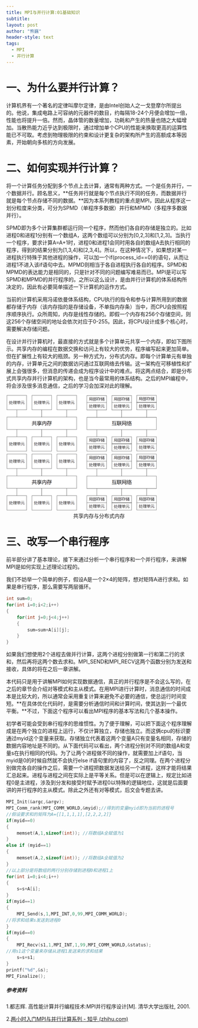 ```yaml
---
title: MPI与并行计算:01基础知识
subtitle: 
layout: post
author: "熊巍"
header-style: text
tags:
  - MPI
  - 并行计算
---
```


# 一、为什么要并行计算？

计算机界有一个著名的定律叫摩尔定律，是由Intel创始人之一戈登摩尔所提出的。他说，集成电路上可容纳的元器件的数目，约每隔18-24个月便会增加一倍，性能也将提升一倍。然而，晶体管的数量增加，功耗和产生的热量也随之大幅增加。当散热能力近乎达到极限时，通过增加单个CPU的性能来换取更高的运算性能已不可取。考虑到物理极限的约束和设计更复杂的架构所产生的高额成本等因素，开始朝向多核的方向发展。

# 二、如何实现并行计算？

将一个计算任务分配到多个节点上去计算，通常有两种方式。一个是任务并行，一个数据并行。顾名思义，**任务并行就是每个节点执行不同的任务，而数据并行就是每个节点存储不同的数据。**因为本系列教程的重点是MPI，因此从程序这一划分粒度来分类，可分为SPMD（单程序多数据）并行和MPMD（多程序多数据并行）。

SPMD即为多个计算集群都运行同一个程序，然而他们各自的存储是独立的。比如进程0和进程1分别有一个数组A，这两个数组可以分别为[0,2,3]和[1,2,3]。当执行一个程序，要求计算A=A+1时，进程0和进程1会同时用各自的数组A去执行相同的程序，得到的结果分别为[1,3,4]和[2,3,4]。所以，在这种情况下，如果想对某一进程执行特殊于其他进程的操作，可以加一个if(process_id==0)的语句，从而让进程1不进入该if语句中去。MPMD则相当于各自进程执行各自的程序。SPMD和MPMD的表达能力是相同的，只是针对不同的问题编写难易而已。MPI是可以写SPMD和MPMD的并行程序的。之所以这么设计，是由并行计算机的体系结构所决定的，因此有必要简单描述一下计算机的运作方式。

当前的计算机采用冯诺依曼体系结构，CPU执行的指令和参与计算所用到的数据都存储于内存（该内存指的是存储设备，不单指内存条）当中，而CPU会按照程序顺序执行。众所周知，内存是线性存储的。即假一个内存有256个存储空间，则这256个存储空间的地址会依次对应于0-255。因此，将CPU设计成多个核心时，需要解决存储问题。

在设计并行计算机时，最直接的方式就是多个计算单元共享一个内存，即如下图所示。共享内存的编程在数据交换和访问上有较大的优势，程序编写起来更加简单。但在扩展性上有较大的瓶颈。另一种方式为，分布式内存。即每个计算单元有单独的内存，计算单元之间的数据访问通过互联网络去传输。这一架构在可移植性和扩展上会强很多，但消息的传递会成为程序设计中的难点。将这两点结合，即是分布式共享内存并行计算机的架构，也是当今最常用的体系结构。之后的MPI编程中，将会涉及很多消息通信，之后的学习会加深对此的理解。

<img src="https://github.com/VistaLing/VistaLing.github.io/blob/master/_posts/2023/07/2023-07-18-001.png?raw=true" style="zoom: 40%;" />

<img src="https://github.com/VistaLing/VistaLing.github.io/blob/master/img/2023/07/2023-07-18-001.png?raw=true" style="zoom: 40%;" />

<center>共享内存与分布式内存</center>

# 三、改写一个串行程序

前半部分讲了基本理论，接下来通过分析一个串行程序和一个并行程序，来讲解MPI是如何实现上述理论过程的。

我们不妨举一个简单的例子，假设A是一个2×4的矩阵，想对矩阵A进行求和。如果是串行程序，那么需要写两层循环。

```cpp
int sum=0; 
for(int i=0;i<2;i++) 
{ 
    for(int j=0;j<4;j++) 
    { 
        sum=sum+A[i][j]; 
    } 
} 
```

如果我们想使用2个进程去做并行计算，这两个进程分别做第一行和第二行的求和，然后再将这两个数去求和。MPI_SEND和MPI_RECV这两个函数分别为发送和接收，具体的将在之后一章讲解。

本代码只是用于讲解MPI如何实现数据通信，真正的并行程序是不会这么写的，在之后的章节会介绍对等模式和主从模式。在用MPI进行计算时，消息通信的时间成本是比较大的，所以通常会采用重复计算来避免不必要的通信，使总运行时间变短。**在具体优化代码时，是需要分析通信时间和计算时间，使其达到一个最优平衡。**不过，下面这个程序可以看出MPI程序的基本写法和几个基本操作。

初学者可能会受到串行程序的思维惯性。为了便于理解，可以把下面这个程序理解成是在两个独立的进程上运行，不仅计算独立，存储也独立。而这俩cpu的标识要通过myid这个变量来获取。存储独立代表着这两个变量A只有变量名相同，存储的数据内容地址是不同的。从下面代码可以看出，两个进程分别对不同的数组A和变量s在执行相同的代码。为了让两个进程做不同的操作，就需要加上if语句，当myid是0的时候自然就不会执行else if语句里的内容了，反之同理。在两个进程分别做完各自的操作之后，需要一个进程把数据发送给另一个进程，这样才能将结果汇总起来。进程与进程之间在实际上是平等关系。但是可以在逻辑上，规定比如进程0是主进程，涉及到分发和接受时赋予进程0以特殊的逻辑地位，这就是后面要讲的并行程序的主从模式。除此之外还有对等模式，后文会专题去讲。

```cpp
MPI_Init(&argc,&argv); 
MPI_Comm_rank(MPI_COMM_WORLD,&myid);//得到的变量myid即为当前的进程号 
//假设要求和的矩阵为A={[1,1,1,1],[2,2,2,2]} 
if(myid==0) 
{ 
    memset(A,1,sizeof(int)); //将数组A全赋值为1 
} 
else if (myid==1) 
{ 
    memset(A,2,sizeof(int)); //将数组A全赋值为2 
} 
//以上部分是将数组的两行分别存储到进程0和进程1上 
for(int i=0;i<4;i++) 
{ 
    s=s+A[i]; 
} 
if(myid==1) 
{ 
    MPI_Send(s,1,MPI_INT,0,99,MPI_COMM_WORLD); 
//将求和结果s发送到进程0 
} 
if(myid==0) 
{ 
    MPI_Recv(s1,1,MPI_INT,1,99,MPI_COMM_WORLD,&status); 
//用s1这个变量来存储从进程1发送来的求和结果 
    s=s+s1; 
} 
printf("%d",&s); 
MPI_Finalize(); 
```

##### 参考资料

1.都志辉. 高性能计算并行编程技术:MPI并行程序设计[M]. 清华大学出版社, 2001.

2.[两小时入门MPI与并行计算系列 - 知乎 (zhihu.com)](https://zhuanlan.zhihu.com/p/355652501)